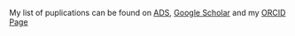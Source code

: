 My list of puplications can be found on [ADS](https://ui.adsabs.harvard.edu/search/q=orcid%3A0000-0003-4568-7005&sort=date+desc), [Google Scholar](https://scholar.google.com/citations?user=vH26Bj0AAAAJ&hl=de) and my [ORCID Page](https://orcid.org/0000-0003-4568-7005)
